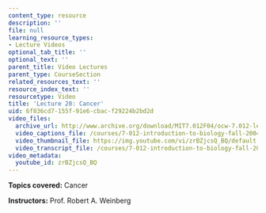 ```yaml
---
content_type: resource
description: ''
file: null
learning_resource_types:
- Lecture Videos
optional_tab_title: ''
optional_text: ''
parent_title: Video Lectures
parent_type: CourseSection
related_resources_text: ''
resource_index_text: ''
resourcetype: Video
title: 'Lecture 20: Cancer'
uid: 6f836cd7-155f-91e6-cbac-f29224b2bd2d
video_files:
  archive_url: http://www.archive.org/download/MIT7.012F04/ocw-7.012-lec20-29oct2004-220k.mp4
  video_captions_file: /courses/7-012-introduction-to-biology-fall-2004/8ee21a239de4592c84dad39f7c96ff18_zrBZjcsQ_BQ.vtt
  video_thumbnail_file: https://img.youtube.com/vi/zrBZjcsQ_BQ/default.jpg
  video_transcript_file: /courses/7-012-introduction-to-biology-fall-2004/d2ad59d6a08e2414b8e98b01501ae910_zrBZjcsQ_BQ.pdf
video_metadata:
  youtube_id: zrBZjcsQ_BQ
---
```


**Topics covered:** Cancer

**Instructors:** Prof. Robert A. Weinberg